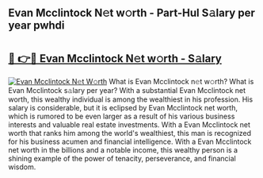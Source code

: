 ## Evan Mcclintock N𝚎t w𝚘rth - Part-Hul S𝚊lary per year pwhdi

# <h2><a href="http://gc3ci8.nevu.top/?p=Evan+Mcclintock">🔗 👉🔴 Evan Mcclintock N𝚎t w𝚘rth - S𝚊lary</a></h2>

[![Evan Mcclintock N𝚎t W𝚘rth](https://i.imgur.com/Oavwk0R.jpeg)](http://gc3ci8.nevu.top/?p=Evan+Mcclintock)
What is Evan Mcclintock n𝚎t w𝚘rth? What is Evan Mcclintock s𝚊lary per year?
With a substantial Evan Mcclintock net worth, this wealthy individual is among the wealthiest in his profession. His salary is considerable, but it is eclipsed by Evan Mcclintock net worth, which is rumored to be even larger as a result of his various business interests and valuable real estate investments. With a Evan Mcclintock net worth that ranks him among the world's wealthiest, this man is recognized for his business acumen and financial intelligence. With a Evan Mcclintock net worth in the billions and a notable income, this wealthy person is a shining example of the power of tenacity, perseverance, and financial wisdom.

